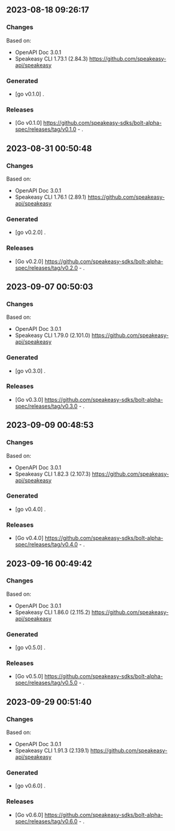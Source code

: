

## 2023-08-18 09:26:17
### Changes
Based on:
- OpenAPI Doc 3.0.1 
- Speakeasy CLI 1.73.1 (2.84.3) https://github.com/speakeasy-api/speakeasy
### Generated
- [go v0.1.0] .
### Releases
- [Go v0.1.0] https://github.com/speakeasy-sdks/bolt-alpha-spec/releases/tag/v0.1.0 - .

## 2023-08-31 00:50:48
### Changes
Based on:
- OpenAPI Doc 3.0.1 
- Speakeasy CLI 1.76.1 (2.89.1) https://github.com/speakeasy-api/speakeasy
### Generated
- [go v0.2.0] .
### Releases
- [Go v0.2.0] https://github.com/speakeasy-sdks/bolt-alpha-spec/releases/tag/v0.2.0 - .

## 2023-09-07 00:50:03
### Changes
Based on:
- OpenAPI Doc 3.0.1 
- Speakeasy CLI 1.79.0 (2.101.0) https://github.com/speakeasy-api/speakeasy
### Generated
- [go v0.3.0] .
### Releases
- [Go v0.3.0] https://github.com/speakeasy-sdks/bolt-alpha-spec/releases/tag/v0.3.0 - .

## 2023-09-09 00:48:53
### Changes
Based on:
- OpenAPI Doc 3.0.1 
- Speakeasy CLI 1.82.3 (2.107.3) https://github.com/speakeasy-api/speakeasy
### Generated
- [go v0.4.0] .
### Releases
- [Go v0.4.0] https://github.com/speakeasy-sdks/bolt-alpha-spec/releases/tag/v0.4.0 - .

## 2023-09-16 00:49:42
### Changes
Based on:
- OpenAPI Doc 3.0.1 
- Speakeasy CLI 1.86.0 (2.115.2) https://github.com/speakeasy-api/speakeasy
### Generated
- [go v0.5.0] .
### Releases
- [Go v0.5.0] https://github.com/speakeasy-sdks/bolt-alpha-spec/releases/tag/v0.5.0 - .

## 2023-09-29 00:51:40
### Changes
Based on:
- OpenAPI Doc 3.0.1 
- Speakeasy CLI 1.91.3 (2.139.1) https://github.com/speakeasy-api/speakeasy
### Generated
- [go v0.6.0] .
### Releases
- [Go v0.6.0] https://github.com/speakeasy-sdks/bolt-alpha-spec/releases/tag/v0.6.0 - .